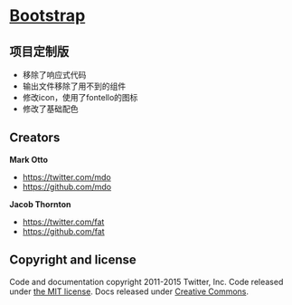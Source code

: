 # [Bootstrap](http://getbootstrap.com)

## 项目定制版
- 移除了响应式代码
- 输出文件移除了用不到的组件
- 修改icon，使用了fontello的图标
- 修改了基础配色

## Creators

**Mark Otto**

- <https://twitter.com/mdo>
- <https://github.com/mdo>

**Jacob Thornton**

- <https://twitter.com/fat>
- <https://github.com/fat>



## Copyright and license

Code and documentation copyright 2011-2015 Twitter, Inc. Code released under [the MIT license](https://github.com/twbs/bootstrap/blob/master/LICENSE). Docs released under [Creative Commons](https://github.com/twbs/bootstrap/blob/master/docs/LICENSE).
